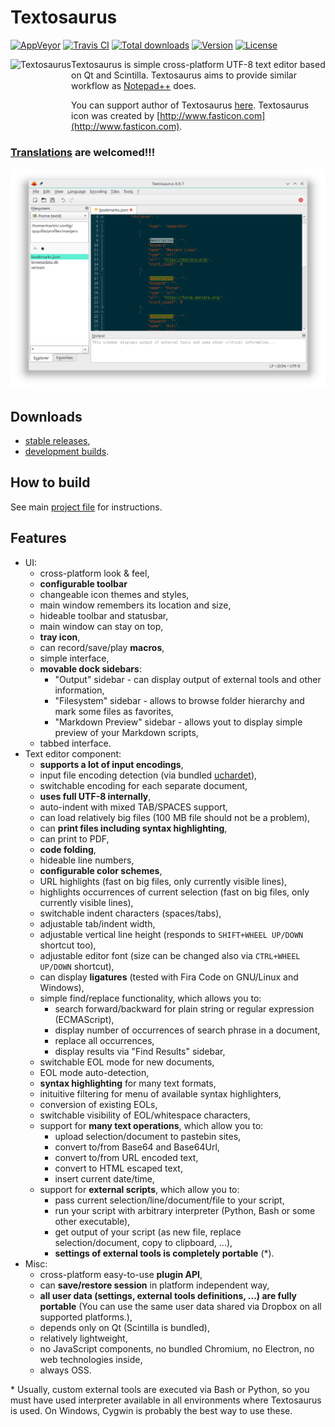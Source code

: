 Textosaurus
=============
[![AppVeyor](https://img.shields.io/appveyor/ci/martinrotter/textosaurus.svg?maxAge=360)](https://ci.appveyor.com/project/martinrotter/textosaurus)
[![Travis CI](https://img.shields.io/travis/martinrotter/textosaurus.svg?maxAge=360)](https://travis-ci.org/martinrotter/textosaurus)
[![Total downloads](https://img.shields.io/github/downloads/martinrotter/textosaurus/total.svg?maxAge=360)](http://www.somsubhra.com/github-release-stats/?username=martinrotter&repository=textosaurus)
[![Version](https://img.shields.io/github/release/martinrotter/textosaurus.svg?maxAge=360)](https://github.com/martinrotter/textosaurus/releases)
[![License](https://img.shields.io/github/license/martinrotter/textosaurus.svg?maxAge=360000)](https://github.com/martinrotter/textosaurus/blob/master/LICENSE.md)

<img align="left" src="https://raw.githubusercontent.com/martinrotter/textosaurus/master/resources/graphics/textosaurus.png" alt="Textosaurus" height="100px" />

Textosaurus is simple cross-platform UTF-8 text editor based on Qt and Scintilla. Textosaurus aims to provide similar workflow as [Notepad++](https://notepad-plus-plus.org) does.

You can support author of Textosaurus [here](https://martinrotter.github.io/donate). Textosaurus icon was created by [http://www.fasticon.com](http://www.fasticon.com).

### [Translations](https://www.transifex.com/martinrotter/textosaurus/dashboard/) are welcomed!!!

![Textosaurus](resources/screenshots/textosaurus-linux.png)

Downloads
---------
* [stable releases](https://github.com/martinrotter/textosaurus/releases),
* [development builds](https://github.com/martinrotter/textosaurus/wiki/Development-builds).

How to build
------------
See main [project file](build.pro) for instructions.

Features
--------

* UI:
    - cross-platform look & feel,
    - **configurable toolbar**
    - changeable icon themes and styles,
    - main window remembers its location and size,
    - hideable toolbar and statusbar,
    - main window can stay on top,
    - **tray icon**,
    - can record/save/play **macros**,
    - simple interface,
    - **movable dock sidebars**:
        * "Output" sidebar - can display output of external tools and other information,
        * "Filesystem" sidebar - allows to browse folder hierarchy and mark some files as favorites,
        * "Markdown Preview" sidebar - allows yout to display simple preview of your Markdown scripts,
    - tabbed interface.
* Text editor component:
    - **supports a lot of input encodings**,
    - input file encoding detection (via bundled [uchardet](https://www.freedesktop.org/wiki/Software/uchardet/)),
    - switchable encoding for each separate document,
    - **uses full UTF-8 internally**,
    - auto-indent with mixed TAB/SPACES support,
    - can load relatively big files (100 MB file should not be a problem),
    - can **print files including syntax highlighting**,
    - can print to PDF,
    - **code folding**,
    - hideable line numbers,
    - **configurable color schemes**,
    - URL highlights (fast on big files, only currently visible lines),
    - highlights occurrences of current selection (fast on big files, only currently visible lines),
    - switchable indent characters (spaces/tabs),
    - adjustable tab/indent width,
    - adjustable vertical line height (responds to `SHIFT+WHEEL UP/DOWN` shortcut too),
    - adjustable editor font (size can be changed also via `CTRL+WHEEL UP/DOWN` shortcut),
    - can display **ligatures** (tested with Fira Code on GNU/Linux and Windows),
    - simple find/replace functionality, which allows you to:
        * search forward/backward for plain string or regular expression (ECMAScript),
        * display number of occurrences of search phrase in a document,
        * replace all occurrences,
        * display results via "Find Results" sidebar,
    - switchable EOL mode for new documents,
    - EOL mode auto-detection,
    - **syntax highlighting** for many text formats,
	- inituitive filtering for menu of available syntax highlighters,
    - conversion of existing EOLs,
	- switchable visibility of EOL/whitespace characters,
    - support for **many text operations**, which allow you to:
        * upload selection/document to pastebin sites,
        * convert to/from Base64 and Base64Url,
        * convert to/from URL encoded text,
        * convert to HTML escaped text, 
        * insert current date/time,
	- support for **external scripts**, which allow you to:
	    * pass current selection/line/document/file to your script,
		* run your script with arbitrary interpreter (Python, Bash or some other executable),
		* get output of your script (as new file, replace selection/document, copy to clipboard, ...),
		* **settings of external tools is completely portable** (*).
* Misc:
    - cross-platform easy-to-use **plugin API**,
    - can **save/restore session** in platform independent way,
    - **all user data (settings, external tools definitions, ...) are fully portable** (You can use the same user data shared via Dropbox on all supported platforms.),
    - depends only on Qt (Scintilla is bundled),
    - relatively lightweight,
    - no JavaScript components, no bundled Chromium, no Electron, no web technologies inside,
    - always OSS.

\* Usually, custom external tools are executed via Bash or Python, so you must have used interpreter available in all environments where Textosaurus is used. On Windows, Cygwin is probably the best way to use these.
